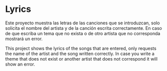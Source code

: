 # Lyrics

Este proyecto muestra las letras de las canciones que se introduzcan, solo solicita el nombre del artista y de la canción escrita correctamente.
En caso de que escriba un tema que no exista o de otro artista que no corresponda mostrará un error.

This project shows the lyrics of the songs that are entered, only requests the name of the artist and the song written correctly.
In case you write a theme that does not exist or another artist that does not correspond it will show an error.
